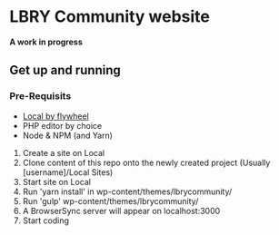 # LBRY Community website
**A work in progress** 

## Get up and running

### Pre-Requisits
* [Local by flywheel](https://local.getflywheel.com/)
* PHP editor by choice
* Node & NPM (and Yarn)

1. Create a site on Local
2. Clone content of this repo onto the newly created project (Usually [username]/Local Sites)
3. Start site on Local
4. Run 'yarn install' in wp-content/themes/lbrycommunity/
5. Run 'gulp' wp-content/themes/lbrycommunity/
6. A BrowserSync server will appear on localhost:3000
7. Start coding